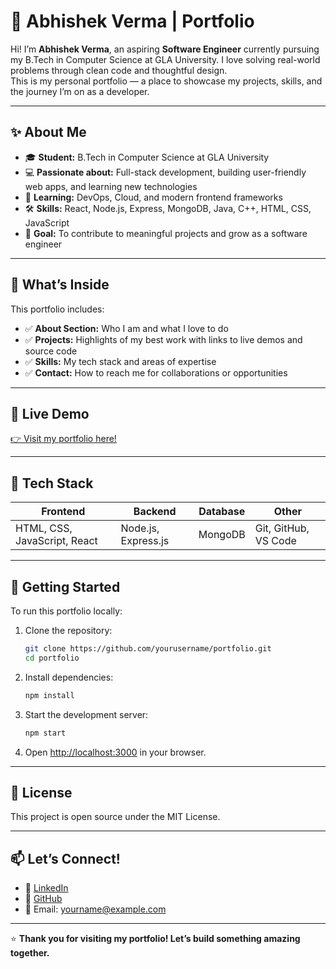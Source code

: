 # 💼 Abhishek Verma | Portfolio

Hi! I’m **Abhishek Verma**, an aspiring **Software Engineer** currently pursuing my B.Tech in Computer Science at GLA University. I love solving real-world problems through clean code and thoughtful design.  
This is my personal portfolio — a place to showcase my projects, skills, and the journey I’m on as a developer.

---

## ✨ About Me

- 🎓 **Student:** B.Tech in Computer Science at GLA University
- 💻 **Passionate about:** Full-stack development, building user-friendly web apps, and learning new technologies
- 🌱 **Learning:** DevOps, Cloud, and modern frontend frameworks
- 🛠️ **Skills:** React, Node.js, Express, MongoDB, Java, C++, HTML, CSS, JavaScript
- 🚀 **Goal:** To contribute to meaningful projects and grow as a software engineer

---

## 📂 What’s Inside

This portfolio includes:
- ✅ **About Section:** Who I am and what I love to do
- ✅ **Projects:** Highlights of my best work with links to live demos and source code
- ✅ **Skills:** My tech stack and areas of expertise
- ✅ **Contact:** How to reach me for collaborations or opportunities

---

## 🔗 Live Demo

[👉 Visit my portfolio here!](abhishek-verma-portfolio.vercel.app)

---

## 🧩 Tech Stack

| Frontend | Backend | Database | Other |
|----------|---------|----------|-------|
| HTML, CSS, JavaScript, React | Node.js, Express.js | MongoDB | Git, GitHub, VS Code |

---

## 🚀 Getting Started

To run this portfolio locally:

1. Clone the repository:
    ```bash
    git clone https://github.com/yourusername/portfolio.git
    cd portfolio
    ```

2. Install dependencies:
    ```bash
    npm install
    ```

3. Start the development server:
    ```bash
    npm start
    ```

4. Open [http://localhost:3000](http://localhost:3000) in your browser.

---

## 📝 License

This project is open source under the MIT License.

---

## 📫 Let’s Connect!

- 💼 [LinkedIn](https://www.linkedin.com/in/your-profile/)
- 🐙 [GitHub](https://github.com/yourusername)
- 📧 Email: yourname@example.com

---

⭐️ **Thank you for visiting my portfolio! Let’s build something amazing together.**

